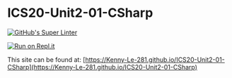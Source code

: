 # ICS20-Unit2-01-CSharp

[![GitHub's Super Linter](https://github.com/Kenny-Le-281/ICS20-Unit2-01-CSharp/workflows/GitHub's%20Super%20Linter/badge.svg)](https://github.com/Kenny-Le-281/ICS20-Unit2-01-CSharp/actions)

[![Run on Repl.it](https://repl.it/badge/github/Kenny-Le-281/ICS20-Unit2-01-CSharp)](https://repl.it/github/Kenny-Le-281/ICS20-Unit2-01-CSharp)

This site can be found at: [https://Kenny-Le-281.github.io/ICS20-Unit2-01-CSharp](https://Kenny-Le-281.github.io/ICS20-Unit2-01-CSharp)
